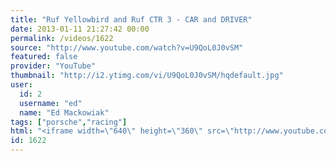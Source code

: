 ```yaml
---
title: "Ruf Yellowbird and Ruf CTR 3 - CAR and DRIVER"
date: 2013-01-11 21:27:42 00:00
permalink: /videos/1622
source: "http://www.youtube.com/watch?v=U9QoL0J0vSM"
featured: false
provider: "YouTube"
thumbnail: "http://i2.ytimg.com/vi/U9QoL0J0vSM/hqdefault.jpg"
user:
  id: 2
  username: "ed"
  name: "Ed Mackowiak"
tags: ["porsche","racing"]
html: "<iframe width=\"640\" height=\"360\" src=\"http://www.youtube.com/embed/U9QoL0J0vSM?wmode=transparent&feature=oembed\" frameborder=\"0\" allowfullscreen></iframe>"
id: 1622
---
```


